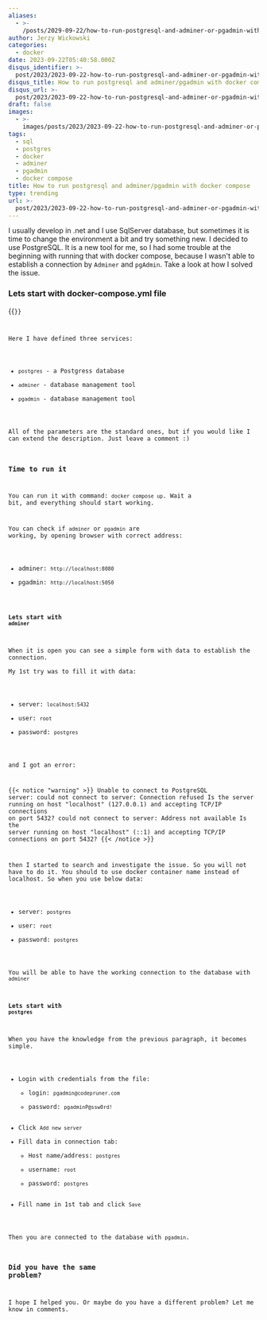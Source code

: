 ```yaml
---
aliases:
  - >-
    /posts/2029-09-22/how-to-run-postgresql-and-adminer-or-pgadmin-with-docker-compose
author: Jerzy Wickowski
categories:
  - docker
date: 2023-09-22T05:40:58.000Z
disqus_identifier: >-
  post/2023/2023-09-22-how-to-run-postgresql-and-adminer-or-pgadmin-with-docker-compose
disqus_title: How to run postgresql and adminer/pgadmin with docker compose
disqus_url: >-
  post/2023/2023-09-22-how-to-run-postgresql-and-adminer-or-pgadmin-with-docker-compose
draft: false
images:
  - >-
    images/posts/2023/2023-09-22-how-to-run-postgresql-and-adminer-or-pgadmin-with-docker-compose.png
tags:
  - sql
  - postgres
  - docker
  - adminer
  - pgadmin
  - docker compose
title: How to run postgresql and adminer/pgadmin with docker compose
type: trending
url: >-
  post/2023/2023-09-22-how-to-run-postgresql-and-adminer-or-pgadmin-with-docker-compose
---
```


I usually develop in .net and I use SqlServer database, but sometimes it is time to change the environment a bit and try something new. I decided to use PostgreSQL. It is a new tool for me, so I had some trouble at the beginning with running that with docker compose, because I wasn't able to establish a connection by `Adminer` and `pgAdmin`. Take a look at how I solved the issue.

### Lets start with docker-compose.yml file
{{<code language="yaml" file="static/examples/CodePruner.Examples/PostgresAndDockerCompose/docker-compose.yml" >}}

Here I have defined three services:
* `postgres` - a Postgress database
* `adminer` - database management tool
* `pgadmin` - database management tool
 
All of the parameters are the standard ones, but if you would like I can extend the description. Just leave a comment :)

### Time to run it
You can run it with command: `docker compose up`. Wait a bit, and everything should start working.

You can check if `adminer` or `pgadmin` are working, by opening browser with correct address:
- adminer: `http://localhost:8080`
- pgadmin: `http://localhost:5050`

#### Lets start with `adminer`
When it is open you can see a simple form with data to establish the connection.  
My 1st try was to fill it with data:
- server: `localhost:5432`
- user: `root`
- password: `postgres`

and I got an error:

{{< notice "warning" >}}
  Unable to connect to PostgreSQL server: could not connect to server: Connection refused Is the server running on host "localhost" (127.0.0.1) and accepting TCP/IP connections on port 5432? could not connect to server: Address not available Is the server running on host "localhost" (::1) and accepting TCP/IP connections on port 5432?
{{< /notice >}}

then I started to search and investigate the issue. So you will not have to do it.
You should to use docker container name instead of localhost. So when you use below data:
- server: `postgres`
- user: `root`
- password: `postgres`

You will be able to have the working connection to the database with `adminer`

#### Lets start with `postgres`
When you have the knowledge from the previous paragraph, it becomes simple.
* Login with credentials from the file:
  * login: `pgadmin@codepruner.com`
  * password: `pgadminP@ssw0rd!` 
* Click `Add new server`
* Fill data in connection tab:
  * Host name/address: `postgres`
  * username: `root`
  * password: `postgres`
* Fill name in 1st tab and click `Save`

Then you are connected to the database with `pgadmin`.

### Did you have the same problem? 

I hope I helped you. 
Or maybe do you have a different problem?
Let me know in comments.
